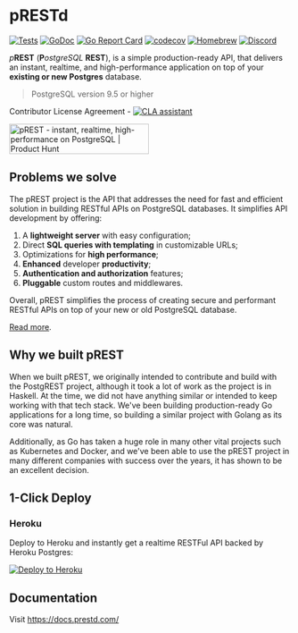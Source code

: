 # pRESTd
[![Tests](https://github.com/prest/prest/actions/workflows/test.yml/badge.svg)](https://github.com/prest/prest/actions/workflows/test.yml)
[![GoDoc](https://godoc.org/github.com/prest/prest?status.png)](https://godoc.org/github.com/prest/prest)
[![Go Report Card](https://goreportcard.com/badge/github.com/prest/prest)](https://goreportcard.com/report/github.com/prest/prest)
[![codecov](https://codecov.io/gh/prest/prest/branch/main/graph/badge.svg?token=eVD9urwIEv)](https://codecov.io/gh/prest/prest)
[![Homebrew](https://img.shields.io/badge/dynamic/json.svg?url=https://formulae.brew.sh/api/formula/prestd.json&query=$.versions.stable&label=homebrew)](https://formulae.brew.sh/formula/prestd)
[![Discord](https://img.shields.io/badge/discord-prestd-blue?logo=discord)](https://discord.gg/JnRjvu39w8)

_p_**REST** (**P**_ostgreSQL_ **REST**), is a simple production-ready API, that delivers an instant, realtime, and high-performance application on top of your **existing or new Postgres** database.

> PostgreSQL version 9.5 or higher

Contributor License Agreement - [![CLA assistant](https://cla-assistant.io/readme/badge/prest/prest)](https://cla-assistant.io/prest/prest)

<a href="https://www.producthunt.com/posts/prest?utm_source=badge-featured&utm_medium=badge&utm_souce=badge-prest" target="_blank"><img src="https://api.producthunt.com/widgets/embed-image/v1/featured.svg?post_id=303506&theme=light" alt="pREST - instant, realtime, high-performance on PostgreSQL | Product Hunt" style="width: 250px; height: 54px;" width="250" height="54" /></a>

## Problems we solve

The pREST project is the API that addresses the need for fast and efficient solution in building RESTful APIs on PostgreSQL databases. It simplifies API development by offering:

1. A **lightweight server** with easy configuration;
2. Direct **SQL queries with templating** in customizable URLs;
3. Optimizations for **high performance**;
4. **Enhanced** developer **productivity**;
5. **Authentication and authorization** features;
6. **Pluggable** custom routes and middlewares.

Overall, pREST simplifies the process of creating secure and performant RESTful APIs on top of your new or old PostgreSQL database.

[Read more](https://github.com/prest/prest/issues/41).

## Why we built pREST

When we built pREST, we originally intended to contribute and build with the PostgREST project, although it took a lot of work as the project is in Haskell. At the time, we did not have anything similar or intended to keep working with that tech stack. We've been building production-ready Go applications for a long time, so building a similar project with Golang as its core was natural.

Additionally, as Go has taken a huge role in many other vital projects such as Kubernetes and Docker, and we've been able to use the pREST project in many different companies with success over the years, it has shown to be an excellent decision.

## 1-Click Deploy

### Heroku

Deploy to Heroku and instantly get a realtime RESTFul API backed by Heroku Postgres:

[![Deploy to Heroku](https://www.herokucdn.com/deploy/button.svg)](https://heroku.com/deploy?template=https://github.com/prest/prest-heroku)

## Documentation

Visit https://docs.prestd.com/
